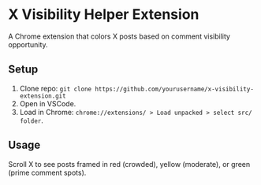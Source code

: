 # X Visibility Helper Extension
A Chrome extension that colors X posts based on comment visibility opportunity.

## Setup
1. Clone repo: `git clone https://github.com/yourusername/x-visibility-extension.git`
2. Open in VSCode.
3. Load in Chrome: `chrome://extensions/ > Load unpacked > select src/ folder`.

## Usage
Scroll X to see posts framed in red (crowded), yellow (moderate), or green (prime comment spots).